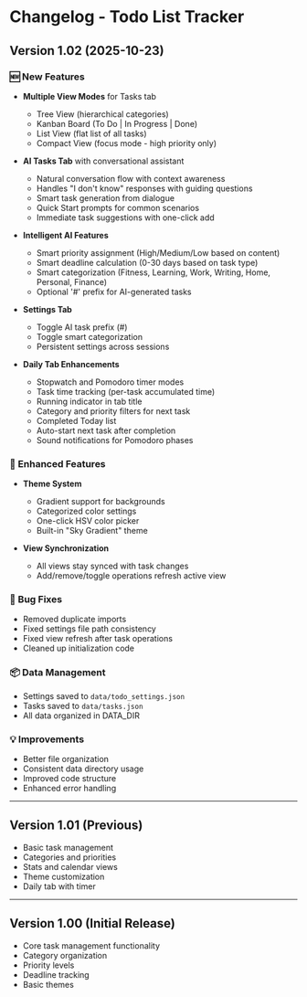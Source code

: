 # Changelog - Todo List Tracker

## Version 1.02 (2025-10-23)

### 🆕 New Features
- **Multiple View Modes** for Tasks tab
  - Tree View (hierarchical categories)
  - Kanban Board (To Do | In Progress | Done)
  - List View (flat list of all tasks)
  - Compact View (focus mode - high priority only)

- **AI Tasks Tab** with conversational assistant
  - Natural conversation flow with context awareness
  - Handles "I don't know" responses with guiding questions
  - Smart task generation from dialogue
  - Quick Start prompts for common scenarios
  - Immediate task suggestions with one-click add

- **Intelligent AI Features**
  - Smart priority assignment (High/Medium/Low based on content)
  - Smart deadline calculation (0-30 days based on task type)
  - Smart categorization (Fitness, Learning, Work, Writing, Home, Personal, Finance)
  - Optional '#' prefix for AI-generated tasks

- **Settings Tab**
  - Toggle AI task prefix (#)
  - Toggle smart categorization
  - Persistent settings across sessions

- **Daily Tab Enhancements**
  - Stopwatch and Pomodoro timer modes
  - Task time tracking (per-task accumulated time)
  - Running indicator in tab title
  - Category and priority filters for next task
  - Completed Today list
  - Auto-start next task after completion
  - Sound notifications for Pomodoro phases

### 🎨 Enhanced Features
- **Theme System**
  - Gradient support for backgrounds
  - Categorized color settings
  - One-click HSV color picker
  - Built-in "Sky Gradient" theme

- **View Synchronization**
  - All views stay synced with task changes
  - Add/remove/toggle operations refresh active view

### 🐛 Bug Fixes
- Removed duplicate imports
- Fixed settings file path consistency
- Fixed view refresh after task operations
- Cleaned up initialization code

### 📦 Data Management
- Settings saved to `data/todo_settings.json`
- Tasks saved to `data/tasks.json`
- All data organized in DATA_DIR

### 💡 Improvements
- Better file organization
- Consistent data directory usage
- Improved code structure
- Enhanced error handling

---

## Version 1.01 (Previous)
- Basic task management
- Categories and priorities
- Stats and calendar views
- Theme customization
- Daily tab with timer

---

## Version 1.00 (Initial Release)
- Core task management functionality
- Category organization
- Priority levels
- Deadline tracking
- Basic themes
